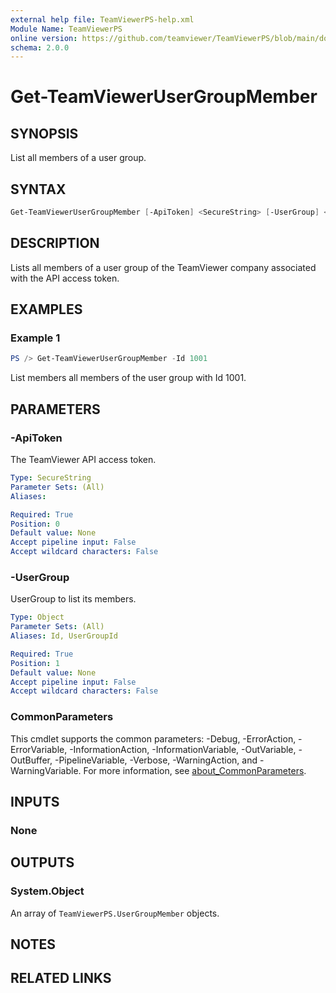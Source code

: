 ```yaml
---
external help file: TeamViewerPS-help.xml
Module Name: TeamViewerPS
online version: https://github.com/teamviewer/TeamViewerPS/blob/main/docs/Cmdlets_help/Get-TeamViewerUserGroupMember.md
schema: 2.0.0
---
```


# Get-TeamViewerUserGroupMember

## SYNOPSIS

List all members of a user group.

## SYNTAX

```powershell
Get-TeamViewerUserGroupMember [-ApiToken] <SecureString> [-UserGroup] <Object> [<CommonParameters>]
```

## DESCRIPTION

Lists all members of a user group of the TeamViewer company associated with the API access token.

## EXAMPLES

### Example 1

```powershell
PS /> Get-TeamViewerUserGroupMember -Id 1001
```

List members all members of the user group with Id 1001.

## PARAMETERS

### -ApiToken

The TeamViewer API access token.

```yaml
Type: SecureString
Parameter Sets: (All)
Aliases:

Required: True
Position: 0
Default value: None
Accept pipeline input: False
Accept wildcard characters: False
```

### -UserGroup

UserGroup to list its members.

```yaml
Type: Object
Parameter Sets: (All)
Aliases: Id, UserGroupId

Required: True
Position: 1
Default value: None
Accept pipeline input: False
Accept wildcard characters: False
```

### CommonParameters

This cmdlet supports the common parameters: -Debug, -ErrorAction, -ErrorVariable, -InformationAction, -InformationVariable, -OutVariable, -OutBuffer, -PipelineVariable, -Verbose, -WarningAction, and -WarningVariable. For more information, see [about_CommonParameters](http://go.microsoft.com/fwlink/?LinkID=113216).

## INPUTS

### None

## OUTPUTS

### System.Object

An array of `TeamViewerPS.UserGroupMember` objects.

## NOTES

## RELATED LINKS
